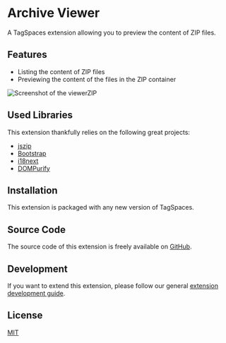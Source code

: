 # Archive Viewer

A TagSpaces extension allowing you to preview the content of ZIP files.

## Features

- Listing the content of ZIP files
- Previewing the content of the files in the ZIP container

![Screenshot of the viewerZIP](/media/extensions/viewer-zip-lead.png)

## Used Libraries

This extension thankfully relies on the following great projects:

- [jszip](https://stuk.github.io/jszip/)
- [Bootstrap](https://getbootstrap.com/)
- [i18next](https://www.i18next.com/)
- [DOMPurify](https://github.com/cure53/DOMPurify)

## Installation

This extension is packaged with any new version of TagSpaces.

## Source Code

The source code of this extension is freely available on [GitHub](https://github.com/tagspaces/tagspaces-extensions/tree/main/archive-viewer).

## Development

If you want to extend this extension, please follow our general [extension development guide](/dev/extension-development-guide).

## License

[MIT](https://github.com/tagspaces/tagspaces-extensions/blob/main/archive-viewer/LICENSE.txt)
